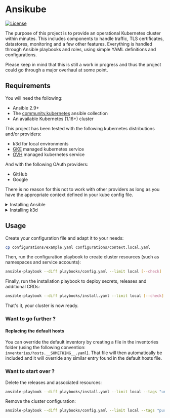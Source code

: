 # Ansikube

[![License](https://img.shields.io/badge/License-GPLv3-informational.svg)](https://opensource.org/licenses/gpl-3.0)

The purpose of this project is to provide an operational Kubernetes cluster within minutes. This includes components to handle traffic, TLS certificates, datastores, monitoring and a few other features. Everything is handled through Ansible playbooks and roles, using simple YAML definitions and configurations.

Please keep in mind that this is still a work in progress and thus the project could go through a major overhaul at some point.

## Requirements

You will need the following:

* Ansible 2.9+
* The [community.kubernetes](https://github.com/ansible-collections/community.kubernetes/) ansible collection
* An available Kubernetes (1.16+) cluster

This project has been tested with the following kubernetes distributions and/or providers:
* k3d for local environments
* [GKE](https://cloud.google.com/kubernetes-engine) managed kubernetes service
* [OVH](https://www.ovhcloud.com/fr/public-cloud/kubernetes/) managed kubernetes service

And with the following OAuth providers:
* GitHub
* Google

There is no reason for this not to work with other providers as long as you have the appropriate context defined in your kube config file.

<details>
  <summary>Installing Ansible</summary>

```sh
pip3 install --upgrade pip
pip3 install openshift
pip3 install ansible-base
pip3 install ansible
ansible-galaxy collection install community.kubernetes
```
</details>

<details>
  <summary>Installing k3d</summary>

```sh
export K3D_INSTALL_DIR=~/.local/bin # optional
curl -s https://raw.githubusercontent.com/rancher/k3d/main/install.sh | bash

k3d cluster create local \
--agents 2 --no-lb \
--port 80:80@server[0] --port 443:443@server[0] \
--k3s-server-arg "--no-deploy=traefik"
```
</details>

## Usage

Create your configuration file and adapt it to your needs:
```sh
cp configurations/example.yaml configurations/context.local.yaml
```

Then, run the configuration playbook to create cluster resources (such as namespaces and service accounts):
```sh
ansible-playbook --diff playbooks/config.yaml --limit local [--check]
```

Finally, run the installation playbook to deploy secrets, releases and additional CRDs:
```sh
ansible-playbook --diff playbooks/install.yaml --limit local [--check]
```

That's it, your cluster is now ready.

### Want to go further ?

#### Replacing the default hosts

You can override the default inventory by creating a file in the inventories folder (using the following convention: `inventories/hosts.__SOMETHING__.yaml`). That file will then automatically be included and it will override any similar entry found in the default hosts file.

### Want to start over ?

Delete the releases and associated resources:
```sh
ansible-playbook --diff playbooks/install.yaml --limit local --tags "uninstall" [--check]
```

Remove the cluster configuration:
```sh
ansible-playbook --diff playbooks/config.yaml --limit local --tags "purge" [--check]
```
